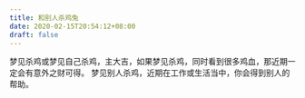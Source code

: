 ```yaml
---
title: 和别人杀鸡兔
date: 2020-02-15T20:54:12+08:00
draft: false
---
```


梦见杀鸡或梦见自己杀鸡，主大吉，如果梦见杀鸡，同时看到很多鸡血，那近期一定会有意外之财可得。
梦见别人杀鸡，近期在工作或生活当中，你会得到别人的帮助。
